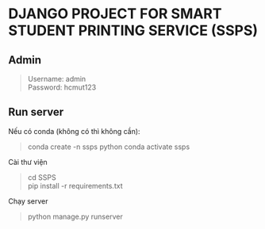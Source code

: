 # DJANGO PROJECT FOR SMART STUDENT PRINTING SERVICE (SSPS)

## Admin

> Username: admin\
> Password: hcmut123

## Run server

Nếu có conda (không có thì không cần):
> conda create -n ssps python
> conda activate ssps

Cài thư viện
> cd SSPS\
> pip install -r requirements.txt

Chạy server
> python manage.py runserver
